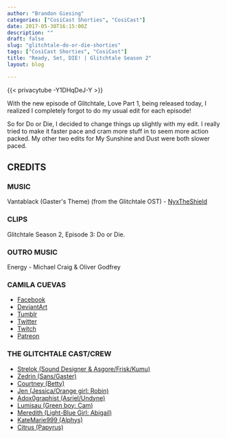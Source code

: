 ```yaml
---
author: "Brandon Giesing"
categories: ["CosiCast Shorties", "CosiCast"]
date: 2017-05-30T16:15:00Z
description: ""
draft: false
slug: "glitchtale-do-or-die-shorties"
tags: ["CosiCast Shorties", "CosiCast"]
title: "Ready, Set, DIE! | Glitchtale Season 2"
layout: blog

---
```


{{< privacytube -Y1DHqDeJ-Y >}}

With the new episode of Glitchtale, Love Part 1, being released today, I
realized I completely forgot to do my usual edit for each episode!

So for Do or Die, I decided to change things up slightly with my edit. I really
tried to make it faster pace and cram more stuff in to seem more action packed.
My other two edits for My Sunshine and Dust were both slower paced.

## CREDITS

### MUSIC

Vantablack (Gaster's Theme) (from the Glitchtale OST) - [NyxTheShield][nyx]

### CLIPS

Glitchtale Season 2, Episode 3: Do or Die.

### OUTRO MUSIC

Energy - Michael Craig & Oliver Godfrey

### CAMILA CUEVAS

- [Facebook](https://facebook.com/CamiAnimations/)
- [DeviantArt](https://deviantart.com/camilaanims)
- [Tumblr](https://camilaart.tumblr.com/)
- [Twitter](https://twitter.com/camilacuevaszu)
- [Twitch](https://twitch.tv/camila2929)
- [Patreon](https://patreon.com/camilacuevas)

### THE GLITCHTALE CAST/CREW

- [Strelok (Sound Designer & Asgore/Frisk/Kumu)](https://youtube.com/carmelo580)
- [Zedrin (Sans/Gaster)](https://youtube.com/ZombieZephyr)
- [Courtney (Betty)](https://youtube.com/ProjectSNT)
- [Jen (Jessica/Orange girl: Robin)](https://youtube.com/MEMJ0123)
- [Adox0graphist (Asriel/Undyne)](https://adoxtalks.tumblr.com)
- [Lumisau (Green boy: Cam)](https://soundcloud.com/lumisau)
- [Meredith (Light-Blue Girl: Abigail)](https://youtube.com/Emichwan88)
- [KateMarie999 (Alphys)](https://katemarie999.tumblr.com)
- [Citrus (Papyrus)](https://citrusstorm.tumblr.com)

[nyx]: https://youtube.com/channel/UC9QBo6agq3a34UsiYfMtKGA
